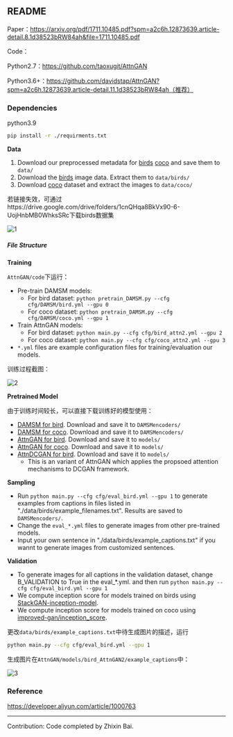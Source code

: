 ## README

Paper：https://arxiv.org/pdf/1711.10485.pdf?spm=a2c6h.12873639.article-detail.8.1d38523bRW84ah&file=1711.10485.pdf

Code：

Python2.7：https://github.com/taoxugit/AttnGAN

Python3.6+：https://github.com/davidstap/AttnGAN?spm=a2c6h.12873639.article-detail.11.1d38523bRW84ah（推荐）

### Dependencies

python3.9

```bash
pip install -r ./requirments.txt
```

**Data**

1. Download our preprocessed metadata for [birds](https://drive.google.com/open?id=1O_LtUP9sch09QH3s_EBAgLEctBQ5JBSJ) [coco](https://drive.google.com/open?id=1rSnbIGNDGZeHlsUlLdahj0RJ9oo6lgH9) and save them to `data/`
2. Download the [birds](http://www.vision.caltech.edu/visipedia/CUB-200-2011.html) image data. Extract them to `data/birds/`
3. Download [coco](http://cocodataset.org/#download) dataset and extract the images to `data/coco/`

若链接失效，可通过https://drive.google.com/drive/folders/1cnQHqa8BkVx90-6-UojHnbMB0WhksSRc下载birds数据集

![1](https://github.com/zldscr0/AttnGAN/tree/main/images/1.png)

##### File Structure



**Training**

`AttnGAN/code`下运行：

- Pre-train DAMSM models:
  - For bird dataset: `python pretrain_DAMSM.py --cfg cfg/DAMSM/bird.yml --gpu 0`
  - For coco dataset: `python pretrain_DAMSM.py --cfg cfg/DAMSM/coco.yml --gpu 1`
- Train AttnGAN models:
  - For bird dataset: `python main.py --cfg cfg/bird_attn2.yml --gpu 2`
  - For coco dataset: `python main.py --cfg cfg/coco_attn2.yml --gpu 3`
- `*.yml` files are example configuration files for training/evaluation our models.

训练过程截图：

![2](https://github.com/zldscr0/AttnGAN/tree/main/images/2.png)

**Pretrained Model**

由于训练时间较长，可以直接下载训练好的模型使用：

- [DAMSM for bird](https://drive.google.com/open?id=1GNUKjVeyWYBJ8hEU-yrfYQpDOkxEyP3V). Download and save it to `DAMSMencoders/`
- [DAMSM for coco](https://drive.google.com/open?id=1zIrXCE9F6yfbEJIbNP5-YrEe2pZcPSGJ). Download and save it to `DAMSMencoders/`
- [AttnGAN for bird](https://drive.google.com/open?id=1lqNG75suOuR_8gjoEPYNp8VyT_ufPPig). Download and save it to `models/`
- [AttnGAN for coco](https://drive.google.com/open?id=1i9Xkg9nU74RAvkcqKE-rJYhjvzKAMnCi). Download and save it to `models/`
- [AttnDCGAN for bird](https://drive.google.com/open?id=19TG0JUoXurxsmZLaJ82Yo6O0UJ6aDBpg). Download and save it to `models/`
  - This is an variant of AttnGAN which applies the propsoed attention mechanisms to DCGAN framework.

**Sampling**

- Run `python main.py --cfg cfg/eval_bird.yml --gpu 1` to generate examples from captions in files listed in "./data/birds/example_filenames.txt". Results are saved to `DAMSMencoders/`.
- Change the `eval_*.yml` files to generate images from other pre-trained models.
- Input your own sentence in "./data/birds/example_captions.txt" if you wannt to generate images from customized sentences.

**Validation**

- To generate images for all captions in the validation dataset, change B_VALIDATION to True in the eval_*.yml. and then run `python main.py --cfg cfg/eval_bird.yml --gpu 1`
- We compute inception score for models trained on birds using [StackGAN-inception-model](https://github.com/hanzhanggit/StackGAN-inception-model).
- We compute inception score for models trained on coco using [improved-gan/inception_score](https://github.com/openai/improved-gan/tree/master/inception_score).

更改`data/birds/example_captions.txt`中待生成图片的描述，运行

```bash
python main.py --cfg cfg/eval_bird.yml --gpu 1
```

生成图片在`AttnGAN/models/bird_AttnGAN2/example_captions`中：

![3](https://github.com/zldscr0/AttnGAN/tree/main/images/3.png)

### Reference

https://developer.aliyun.com/article/1000763

---

Contribution: Code completed by Zhixin Bai.

